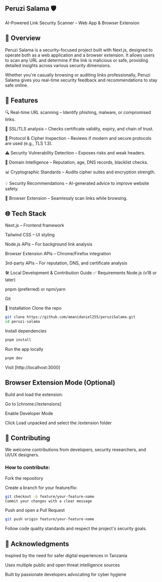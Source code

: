 ## Peruzi Salama 🛡️
AI-Powered Link Security Scanner – Web App & Browser Extension

## 📌 Overview
Peruzi Salama is a security-focused project built with Next.js, designed to operate both as a web application and a browser extension. It allows users to scan any URL and determine if the link is malicious or safe, providing detailed insights across various security dimensions.

Whether you're casually browsing or auditing links professionally, Peruzi Salama gives you real-time security feedback and recommendations to stay safe online.

## 🚀 Features
🔍 Real-time URL scanning – Identify phishing, malware, or compromised links.

🔐 SSL/TLS analysis – Checks certificate validity, expiry, and chain of trust.

🧱 Protocol & Cipher Inspection – Reviews if modern and secure protocols are used (e.g., TLS 1.3).

⚠️ Security Vulnerability Detection – Exposes risks and weak headers.

📜 Domain Intelligence – Reputation, age, DNS records, blacklist checks.

📊 Cryptographic Standards – Audits cipher suites and encryption strength.

💡 Security Recommendations – AI-generated advice to improve website safety.

🧩 Browser Extension – Seamlessly scan links while browsing.

## 🌐 Tech Stack
Next.js – Frontend framework

Tailwind CSS – UI styling

Node.js APIs – For background link analysis

Browser Extension APIs – Chrome/Firefox integration

3rd-party APIs – For reputation, DNS, and certificate analysis

🛠️ Local Development & Contribution Guide
✅ Requirements
Node.js (v18 or later)

pnpm (preferred) or npm/yarn

Git

🔧 Installation
Clone the repo

```bash
git clone https://github.com/amanidaniel255/peruziSalama.git
cd peruzi-salama
```
Install dependencies
```bash
pnpm install
```
Run the app locally
```bash
pnpm dev
```
Visit [http://localhost:3000]

## Browser Extension Mode (Optional)
Build and load the extension:

Go to [chrome://extensions]

Enable Developer Mode

Click Load unpacked and select the /extension folder

## 🤝 Contributing
We welcome contributions from developers, security researchers, and UI/UX designers.

### How to contribute:
Fork the repository

Create a branch for your feature/fix:

```bash
git checkout -b feature/your-feature-name
Commit your changes with a clear message
```

Push and open a Pull Request

```bash
git push origin feature/your-feature-name
```
Follow code quality standards and respect the project's security goals.

## 🙌 Acknowledgments
Inspired by the need for safer digital experiences in Tanzania

Uses multiple public and open threat intelligence sources

Built by passionate developers advocating for cyber hygiene

